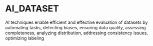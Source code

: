 # AI_DATASET
AI techniques enable efficient and effective evaluation of datasets by automating tasks, detecting biases, ensuring data quality, assessing completeness, analyzing distribution, addressing consistency issues, optimizing labeling
